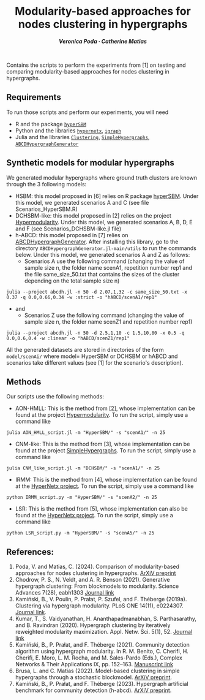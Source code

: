 <h1 align="center">Modularity-based approaches for nodes clustering in hypergraphs</h1>
<p align="center"> <span style="font-size: 14px;"><em><strong>Veronica Poda &middot; Catherine Matias</strong></em></span> </p>
<br>


Contains the scripts to perform the experiments from [1] on testing and comparing modularity-based approaches for nodes clustering in hypergraphs.

## Requirements 
To run those scripts and perform our experiments, you will need 
 * R and the package [`hyperSBM`](https://github.com/LB1304/HyperSBM)
 * Python and the libraries  [`hypernetx`](https://pnnl.github.io/HyperNetX/index.html), [`igraph`](https://igraph.org/python/tutorial/0.9.8/install.html)
 * Julia and the libraries [`Clustering`](https://juliastats.org/Clustering.jl/stable/), [`SimpleHypergraphs`](https://github.com/pszufe/SimpleHypergraphs.jl), [`ABCDHypergraphGenerator`](https://github.com/bkamins/ABCDHypergraphGenerator.jl)    


## Synthetic models for modular hypergraphs
We generated modular hypergraphs where ground truth clusters are known through the 3 following models:
  * HSBM: this model proposed in [6] relies on R package [hyperSBM](https://github.com/LB1304/HyperSBM). Under this model, we generated scenarios A and C (see file Scenarios_HyperSBM.R)  
  * DCHSBM-like: this model proposed in [2] relies on the project [Hypermodularity](https://github.com/nveldt/HyperModularity.jl). Under this model, we generated scenarios A, B, D, E and F (see Scenarios_DCHSBM-like.jl file) 
  * h-ABCD: this model proposed in [7] relies on [ABCDHypergraphGenerator](https://github.com/bkamins/ABCDHypergraphGenerator.jl). After installing this library, go to the directory `ABCDHypergraphGenerator.jl-main/utils` to run the commands below. Under this model, we generated scenarios A and Z as follows:
      - Scenarios A use the following command (changing the value of sample size n, the folder name scenA1, repetition number rep1 and the file same_size_50.txt	that contains the sizes of the cluster depending on the total sample size n)
```
julia --project abcdh.jl -n 50 -d 2.07,1,32 -c same_size_50.txt	-x 0.37 -q 0.0,0.66,0.34 -w :strict -o "hABCD/scenA1/rep1"
```
   * and
      - Scenarios Z use the following command (changing the value of sample size n, the folder name scenZ1 and repetition number rep1)
```
julia --project abcdh.jl -n 50 -d 2.5,1,10 -c 1.5,10,80	-x 0.5 -q 0.0,0.6,0.4 -w :linear -o "hABCD/scenZ1/rep1"
```
 
All the generated datasets are stored in directories of the form `model/scenAi/` where model= HyperSBM or DCHSBM or hABCD and scenarios take different values (see [1] for the scenario's description).    

## Methods
Our scripts use the following methods: 
 * AON-HMLL: This is the method from [2], whose implementation can be found at the project [Hypermodularity](https://github.com/nveldt/HyperModularity.jl). To run the script, simply use a command like
```
julia AON_HMLL_script.jl -m "HyperSBM/" -s "scenA1/" -n 25
```

 * CNM-like: This is the method from [3], whose implementation can be found at the project [SimpleHypergraphs](https://gist.github.com/pszufe). To run the script, simply use a command like
```
julia CNM_like_script.jl -m "DCHSBM/" -s "scenA1/" -n 25
```

 * IRMM: This is the method from [4], whose implementation can be found at the [HyperNetx project](https://pnnl.github.io/HyperNetX/index.html). To run the script, simply use a command like
```
python IRMM_script.py -m "HyperSBM/" -s "scenA2/" -n 25
```
 * LSR: This is the method from [5], whose implementation can also be found at the [HyperNetx project](https://pnnl.github.io/HyperNetX/index.html). To run the script, simply use a command like
```
python LSR_script.py -m "HyperSBM/" -s "scenA5/" -n 25
```




## References: 
 1. Poda, V. and Matias, C. (2024). Comparison of modularity-based approaches for nodes clustering in hypergraphs. [ArXiV preprint](https://arxiv.org/abs/XXXXXX)
 2. Chodrow, P. S., N. Veldt, and A. R. Benson (2021). Generative hypergraph clustering: From blockmodels to modularity. Science Advances 7(28), eabh1303 [Journal link](https://www.science.org/doi/10.1126/sciadv.abh1303)
 3. Kamiński, B., V. Poulin, P. Prałat, P. Szufel, and F. Théberge (2019a). Clustering via hypergraph modularity. PLoS ONE 14(11), e0224307. [Journal link](https://journals.plos.org/plosone/article?id=10.1371/journal.pone.0224307).
 4. Kumar, T., S. Vaidyanathan, H. Ananthapadmanabhan, S. Parthasarathy, and B. Ravindran (2020). Hypergraph clustering by iteratively reweighted modularity maximization. Appl. Netw. Sci. 5(1), 52. [Journal link](https://appliednetsci.springeropen.com/articles/10.1007/s41109-020-00300-3)
 5. Kamiński, B., P. Prałat, and F. Théberge (2021). Community detection algorithm using hypergraph modularity. In R. M. Benito, C. Cherifi, H. Cherifi, E. Moro, L. M. Rocha, and M. Sales-Pardo (Eds.), Complex Networks & Their Applications IX, pp. 152–163. [Manuscript link](https://link.springer.com/chapter/10.1007/978-3-030-65347-7_13)
 6. Brusa, L. and C. Matias (2022). Model-based clustering in simple hypergraphs through a stochastic blockmodel. [ArXiV preprint](https://arxiv.org/abs/2210.05983).
 7. Kamiński, B., P. Prałat, and F. Théberge (2023). Hypergraph artificial benchmark for community detection (h-abcd). [ArXiV preprint](https://arxiv.org/abs/2210.15009).
  


  
  
